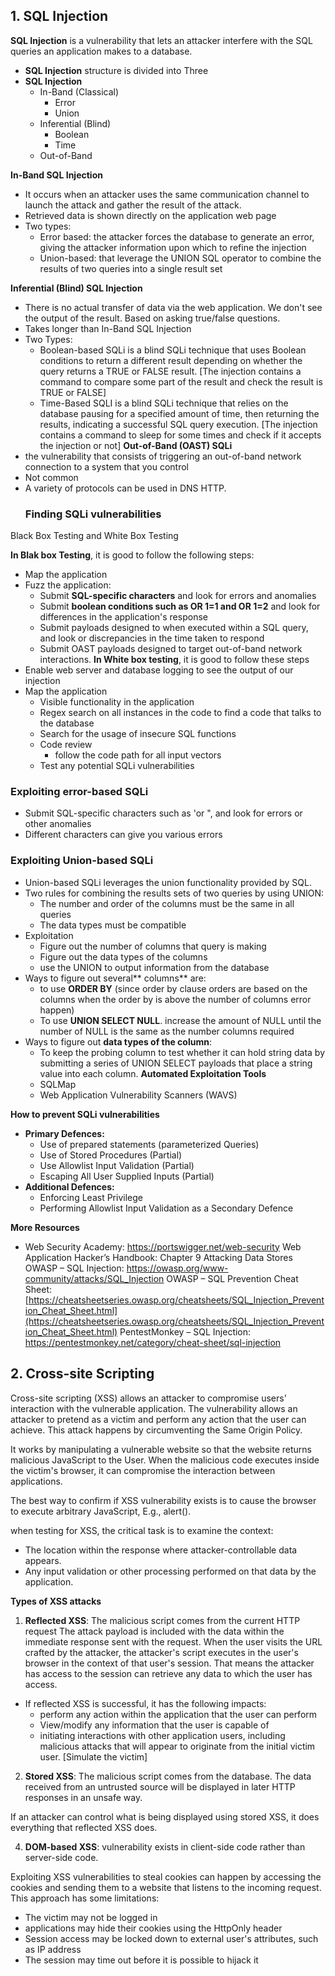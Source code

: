 ## 1\. SQL Injection

**SQL Injection** is a vulnerability that lets an attacker interfere with the SQL queries an application makes to a database.

- **SQL Injection** structure is divided into Three
- **SQL Injection**
  - In-Band (Classical)
    - Error
    - Union
  - Inferential (Blind)
    - Boolean
    - Time
  - Out-of-Band

**In-Band SQL Injection**

- It occurs when an attacker uses the same communication channel to launch the attack and gather the result of the attack.
- Retrieved data is shown directly on the application web page
- Two types:
  - Error based: the attacker forces the database to generate an error, giving the attacker information upon which to refine the injection
  - Union-based: that leverage the UNION SQL operator to combine the results of two queries into a single result set

**Inferential (Blind) SQL Injection**

- There is no actual transfer of data via the web application. We don't see the output of the result. Based on asking true/false questions.
- Takes longer than In-Band SQL Injection
- Two Types:
  - Boolean-based SQLi is a blind SQLi technique that uses Boolean conditions to return a different result depending on whether the query returns a TRUE or FALSE result. \[The injection contains a command to compare some part of the result and check the result is TRUE or FALSE\]
  - Time-Based SQLI is a blind SQLi technique that relies on the database pausing for a specified amount of time, then returning the results, indicating a successful SQL query execution. \[The injection contains a command to sleep for some times and check if it accepts the injection or not\]
    **Out-of-Band (OAST) SQLi**
- the vulnerability that consists of triggering an out-of-band network connection to a system that you control
- Not common
- A variety of protocols can be used in DNS HTTP.
  ### **Finding SQLi vulnerabilities**

Black Box Testing and White Box Testing

**In Blak box Testing**, it is good to follow the following steps:

- Map the application
- Fuzz the application:
  - Submit **SQL-specific characters** and look for errors and anomalies
  - Submit **boolean conditions such as OR 1=1 and OR 1=2** and look for differences in the application's response
  - Submit payloads designed to when executed within a SQL query, and look or discrepancies in the time taken to respond
  - Submit OAST payloads designed to target out-of-band network interactions.
    **In White box testing**, it is good to follow these steps
- Enable web server and database logging to see the output of our injection
- Map the application
  - Visible functionality in the application
  - Regex search on all instances in the code to find a code that talks to the database
  - Search for the usage of insecure SQL functions
  - Code review
    - follow the code path for all input vectors
  - Test any potential SQLi vulnerabilities

### **Exploiting error-based SQLi**

- Submit SQL-specific characters such as 'or ", and look for errors or other anomalies
- Different characters can give you various errors

### **Exploiting Union-based SQLi**

- Union-based SQLi leverages the union functionality provided by SQL.
- Two rules for combining the results sets of two queries by using UNION:
  - The number and order of the columns must be the same in all queries
  - The data types must be compatible
- Exploitation
  - Figure out the number of columns that query is making
  - Figure out the data types of the columns
  - use the UNION to output information from the database
- Ways to figure out several** columns** are:
  - to use **ORDER BY** (since order by clause orders are based on the columns when the order by is above the number of columns error happen)
  - To use **UNION SELECT NULL**. increase the amount of NULL until the number of NULL is the same as the number columns required
- Ways to figure out **data types of the column**:
  - To keep the probing column to test whether it can hold string data by submitting a series of UNION SELECT payloads that place a string value into each column.
    **Automated Exploitation Tools**
  - SQLMap
  - Web Application Vulnerability Scanners (WAVS)

**How to prevent SQLi vulnerabilities**

- **Primary Defences:**
  - Use of prepared statements (parameterized Queries)
  - Use of Stored Procedures (Partial)
  - Use Allowlist Input Validation (Partial)
  - Escaping All User Supplied Inputs (Partial)
- **Additional Defences:**
  - Enforcing Least Privilege
  - Performing Allowlist Input Validation as a Secondary Defence

**More Resources**

- Web Security Academy: https://portswigger.net/web-security
  Web Application Hacker’s Handbook: Chapter 9 Attacking Data Stores
  OWASP – SQL Injection: https://owasp.org/www-community/attacks/SQL_Injection
  OWASP – SQL Prevention Cheat Sheet: [https://cheatsheetseries.owasp.org/cheatsheets/SQL_Injection_Prevention_Cheat_Sheet.html](https://cheatsheetseries.owasp.org/cheatsheets/SQL_Injection_Prevention_Cheat_Sheet.html)
  PentestMonkey – SQL Injection: https://pentestmonkey.net/category/cheat-sheet/sql-injection

## 2\. Cross-site Scripting

Cross-site scripting (XSS) allows an attacker to compromise users' interaction with the vulnerable application. The vulnerability allows an attacker to pretend as a victim and perform any action that the user can achieve. This attack happens by circumventing the Same Origin Policy.

It works by manipulating a vulnerable website so that the website returns malicious JavaScript to the User. When the malicious code executes inside the victim's browser, it can compromise the interaction between applications.

The best way to confirm if XSS vulnerability exists is to cause the browser to execute arbitrary JavaScript, E.g., alert().

when testing for XSS, the critical task is to examine the context:

- The location within the response where attacker-controllable data appears.
- Any input validation or other processing performed on that data by the application.

**Types of XSS attacks**

1.  **Reflected XSS**: The malicious script comes from the current HTTP request
    The attack payload is included with the data within the immediate response sent with the request. When the user visits the URL crafted by the attacker, the attacker's script executes in the user's browser in the context of that user's session. That means the attacker has access to the session can retrieve any data to which the user has access.

- If reflected XSS is successful, it has the following impacts:
  - perform any action within the application that the user can perform
  - View/modify any information that the user is capable of
  - initiating interactions with other application users, including malicious attacks that will appear to originate from the initial victim user. \[Simulate the victim\]

2.  **Stored XSS**: The malicious script comes from the database. The data received from an untrusted source will be displayed in later HTTP responses in an unsafe way.

If an attacker can control what is being displayed using stored XSS, it does everything that reflected XSS does.

4.  **DOM-based XSS**: vulnerability exists in client-side code rather than server-side code.

Exploiting XSS vulnerabilities to steal cookies can happen by accessing the cookies and sending them to a website that listens to the incoming request. This approach has some limitations:

- The victim may not be logged in
- applications may hide their cookies using the HttpOnly header
- Session access may be locked down to external user's attributes, such as IP address
- The session may time out before it is possible to hijack it
